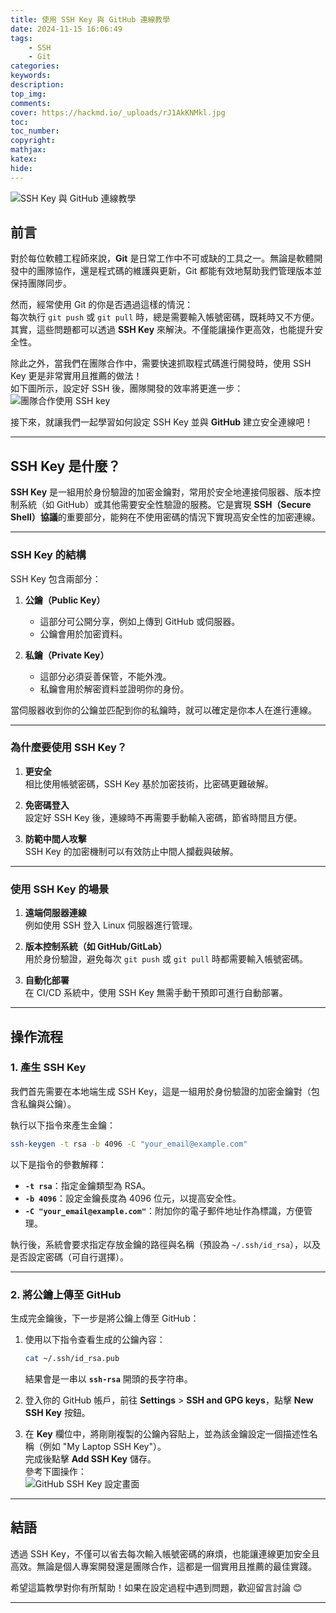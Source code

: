 ```yaml
---
title: 使用 SSH Key 與 GitHub 連線教學
date: 2024-11-15 16:06:49
tags:
    - SSH
    - Git
categories:
keywords:
description:
top_img:
comments:
cover: https://hackmd.io/_uploads/rJ1AkKNMkl.jpg
toc:
toc_number:
copyright:
mathjax:
katex:
hide:
---
```



![SSH Key 與 GitHub 連線教學](https://hackmd.io/_uploads/rJ1AkKNMkl.jpg)

## 前言

對於每位軟體工程師來說，**Git** 是日常工作中不可或缺的工具之一。無論是軟體開發中的團隊協作，還是程式碼的維護與更新，Git 都能有效地幫助我們管理版本並保持團隊同步。

然而，經常使用 Git 的你是否遇過這樣的情況：  
每次執行 `git push` 或 `git pull` 時，總是需要輸入帳號密碼，既耗時又不方便。其實，這些問題都可以透過 **SSH Key** 來解決。不僅能讓操作更高效，也能提升安全性。

除此之外，當我們在團隊合作中，需要快速抓取程式碼進行開發時，使用 SSH Key 更是非常實用且推薦的做法！  
如下圖所示，設定好 SSH 後，團隊開發的效率將更進一步：  
![團隊合作使用 SSH key](https://hackmd.io/_uploads/r124dtVf1x.png)

接下來，就讓我們一起學習如何設定 SSH Key 並與 **GitHub** 建立安全連線吧！

---

## SSH Key 是什麼？

**SSH Key** 是一組用於身份驗證的加密金鑰對，常用於安全地連接伺服器、版本控制系統（如 GitHub）或其他需要安全性驗證的服務。它是實現 **SSH（Secure Shell）協議**的重要部分，能夠在不使用密碼的情況下實現高安全性的加密連線。

---

### SSH Key 的結構
SSH Key 包含兩部分：
1. **公鑰（Public Key）**  
   - 這部分可公開分享，例如上傳到 GitHub 或伺服器。
   - 公鑰會用於加密資料。

2. **私鑰（Private Key）**  
   - 這部分必須妥善保管，不能外洩。
   - 私鑰會用於解密資料並證明你的身份。

當伺服器收到你的公鑰並匹配到你的私鑰時，就可以確定是你本人在進行連線。

---

### 為什麼要使用 SSH Key？

1. **更安全**  
   相比使用帳號密碼，SSH Key 基於加密技術，比密碼更難破解。

2. **免密碼登入**  
   設定好 SSH Key 後，連線時不再需要手動輸入密碼，節省時間且方便。

3. **防範中間人攻擊**  
   SSH Key 的加密機制可以有效防止中間人攔截與破解。

---

### 使用 SSH Key 的場景
1. **遠端伺服器連線**  
   例如使用 SSH 登入 Linux 伺服器進行管理。

2. **版本控制系統（如 GitHub/GitLab）**  
   用於身份驗證，避免每次 `git push` 或 `git pull` 時都需要輸入帳號密碼。

3. **自動化部署**  
   在 CI/CD 系統中，使用 SSH Key 無需手動干預即可進行自動部署。

---

## 操作流程

### 1. 產生 SSH Key

我們首先需要在本地端生成 SSH Key，這是一組用於身份驗證的加密金鑰對（包含私鑰與公鑰）。

執行以下指令來產生金鑰：  
```bash
ssh-keygen -t rsa -b 4096 -C "your_email@example.com"
```

以下是指令的參數解釋：
- **`-t rsa`**：指定金鑰類型為 RSA。
- **`-b 4096`**：設定金鑰長度為 4096 位元，以提高安全性。
- **`-C "your_email@example.com"`**：附加你的電子郵件地址作為標識，方便管理。

執行後，系統會要求指定存放金鑰的路徑與名稱（預設為 `~/.ssh/id_rsa`），以及是否設定密碼（可自行選擇）。

---

### 2. 將公鑰上傳至 GitHub

生成完金鑰後，下一步是將公鑰上傳至 GitHub：

1. 使用以下指令查看生成的公鑰內容：  
   ```bash
   cat ~/.ssh/id_rsa.pub
   ```
   結果會是一串以 **`ssh-rsa`** 開頭的長字符串。

2. 登入你的 GitHub 帳戶，前往 **Settings** > **SSH and GPG keys**，點擊 **New SSH Key** 按鈕。

3. 在 **Key** 欄位中，將剛剛複製的公鑰內容貼上，並為該金鑰設定一個描述性名稱（例如 "My Laptop SSH Key"）。  
   完成後點擊 **Add SSH Key** 儲存。  
   參考下圖操作：  
   ![GitHub SSH Key 設定畫面](https://hackmd.io/_uploads/SyWdLHEzkl.png)

---

## 結語

透過 SSH Key，不僅可以省去每次輸入帳號密碼的麻煩，也能讓連線更加安全且高效。無論是個人專案開發還是團隊合作，這都是一個實用且推薦的最佳實踐。

希望這篇教學對你有所幫助！如果在設定過程中遇到問題，歡迎留言討論 😊

--- 
